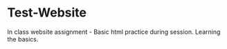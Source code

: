 # Test-Website
In class website assignment - 
  Basic html practice during session. Learning the basics. 
